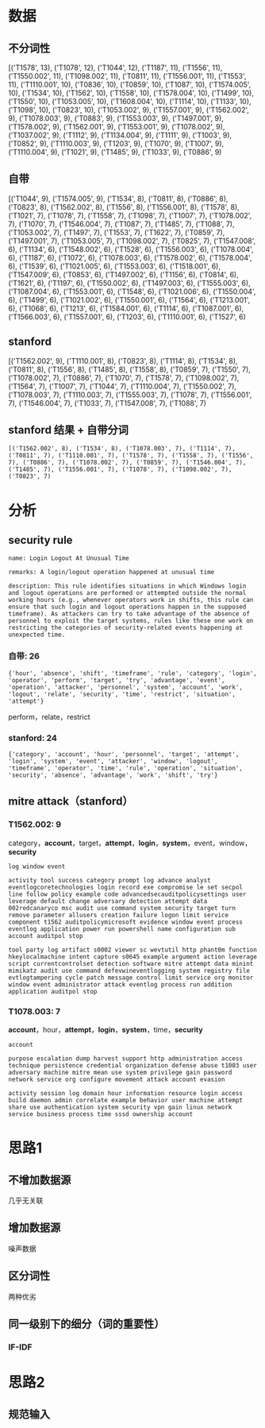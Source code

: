 # 数据

## 不分词性

[('T1578', 13), ('T1078', 12), ('T1044', 12), ('T1187', 11), ('T1556', 11), ('T1550.002', 11), ('T1098.002', 11), ('T0811', 11), ('T1556.001', 11), ('T1553', 11), ('T1110.001', 10), ('T0836', 10), ('T0859', 10), ('T1087', 10), ('T1574.005', 10), ('T1534', 10), ('T1562', 10), ('T1558', 10), ('T1578.004', 10), ('T1499', 10), ('T1550', 10), ('T1053.005', 10), ('T1608.004', 10), ('T1114', 10), ('T1133', 10), ('T1098', 10), ('T0823', 10), ('T1053.002', 9), ('T1557.001', 9), ('T1562.002', 9), ('T1078.003', 9), ('T0883', 9), ('T1553.003', 9), ('T1497.001', 9), ('T1578.002', 9), ('T1562.001', 9), ('T1553.001', 9), ('T1078.002', 9), ('T1037.002', 9), ('T1112', 9), ('T1134.004', 9), ('T1111', 9), ('T1003', 9), ('T0852', 9), ('T1110.003', 9), ('T1203', 9), ('T1070', 9), ('T1007', 9), ('T1110.004', 9), ('T1021', 9), ('T1485', 9), ('T1033', 9), ('T0886', 9)

## 自带

[('T1044', 9), ('T1574.005', 9), ('T1534', 8), ('T0811', 8), ('T0886', 8), ('T0823', 8), ('T1562.002', 8), ('T1556', 8), ('T1556.001', 8), ('T1578', 8), ('T1021', 7), ('T1078', 7), ('T1558', 7), ('T1098', 7), ('T1007', 7), ('T1078.002', 7), ('T1070', 7), ('T1546.004', 7), ('T1087', 7), ('T1485', 7), ('T1088', 7), ('T1053.002', 7), ('T1497', 7), ('T1553', 7), ('T1622', 7), ('T0859', 7), ('T1497.001', 7), ('T1053.005', 7), ('T1098.002', 7), ('T0825', 7), ('T1547.008', 6), ('T1134', 6), ('T1548.002', 6), ('T1528', 6), ('T1556.003', 6), ('T1078.004', 6), ('T1187', 6), ('T1072', 6), ('T1078.003', 6), ('T1578.002', 6), ('T1578.004', 6), ('T1539', 6), ('T1021.005', 6), ('T1553.003', 6), ('T1518.001', 6), ('T1547.009', 6), ('T0853', 6), ('T1497.002', 6), ('T1156', 6), ('T0814', 6), ('T1621', 6), ('T1197', 6), ('T1550.002', 6), ('T1497.003', 6), ('T1555.003', 6), ('T1087.004', 6), ('T1553.001', 6), ('T1548', 6), ('T1021.006', 6), ('T1550.004', 6), ('T1499', 6), ('T1021.002', 6), ('T1550.001', 6), ('T1564', 6), ('T1213.001', 6), ('T1068', 6), ('T1213', 6), ('T1584.001', 6), ('T1114', 6), ('T1087.001', 6), ('T1566.003', 6), ('T1557.001', 6), ('T1203', 6), ('T1110.001', 6), ('T1527', 6)

## stanford

[('T1562.002', 9), ('T1110.001', 8), ('T0823', 8), ('T1114', 8), ('T1534', 8), ('T0811', 8), ('T1556', 8), ('T1485', 8), ('T1558', 8), ('T0859', 7), ('T1550', 7), ('T1078.002', 7), ('T0886', 7), ('T1070', 7), ('T1578', 7), ('T1098.002', 7), ('T1564', 7), ('T1007', 7), ('T1044', 7), ('T1110.004', 7), ('T1550.002', 7), ('T1078.003', 7), ('T1110.003', 7), ('T1555.003', 7), ('T1078', 7), ('T1556.001', 7), ('T1546.004', 7), ('T1033', 7), ('T1547.008', 7), ('T1088', 7)

## stanford 结果 + 自带分词

```
[('T1562.002', 8), ('T1534', 8), ('T1078.003', 7), ('T1114', 7), ('T0811', 7), ('T1110.001', 7), ('T1578', 7), ('T1558', 7), ('T1556', 7), ('T0886', 7), ('T1078.002', 7), ('T0859', 7), ('T1546.004', 7), ('T1485', 7), ('T1556.001', 7), ('T1078', 7), ('T1098.002', 7), ('T0823', 7)
```

# 分析

## security rule

```
name: Login Logout At Unusual Time

remarks: A login/logout operation happened at unusual time

description: This rule identifies situations in which Windows login and logout operations are performed or attempted outside the normal working hours (e.g., whenever operators work in shifts, this rule can ensure that such login and logout operations happen in the supposed timeframe). As attackers can try to take advantage of the absence of personnel to exploit the target systems, rules like these one work on restricting the categories of security-related events happening at unexpected time.
```

### 自带: 26

```
{'hour', 'absence', 'shift', 'timeframe', 'rule', 'category', 'login', 'operator', 'perform', 'target', 'try', 'advantage', 'event', 'operation', 'attacker', 'personnel', 'system', 'account', 'work', 'logout', 'relate', 'security', 'time', 'restrict', 'situation', 'attempt'}
```

perform，relate，restrict

### stanford: 24

```
{'category', 'account', 'hour', 'personnel', 'target', 'attempt', 'login', 'system', 'event', 'attacker', 'window', 'logout', 'timeframe', 'operator', 'time', 'rule', 'operation', 'situation', 'security', 'absence', 'advantage', 'work', 'shift', 'try'}
```

## mitre attack（stanford）

### T1562.002: 9

category，**account**，target，**attempt**，**login**，**system**，event，window，**security**

```
log window event

activity tool success category prompt log advance analyst eventlogcoretechnologies login record exe compromise le set secpol line follow policy example code advancedsecauditpolicysettings user leverage default change adversary detection attempt data 002redcanaryco msc audit use command system security target turn remove parameter allusers creation failure logon limit service component t1562 auditpolicymicrosoft evidence window event process eventlog application power run powershell name configuration sub account auditpol stop

tool party log artifact s0002 viewer sc wevtutil http phant0m function hkeylocalmachine intent capture s0645 example argument action leverage script currentcontrolset detection software mitre attempt data minint mimikatz audit use command defevwineventlogging system registry file evtlogtampering cycle patch message control limit service org monitor window event administrator attack eventlog process run addition application auditpol stop
```

### T1078.003: 7

**account**，hour，**attempt**，**login**，**system**，time，**security**

```
account

purpose escalation dump harvest support http administration access technique persistence credential organization defense abuse t1003 user adversary machine mitre mean use system privilege gain password network service org configure movement attack account evasion

activity session log domain hour information resource login access build daemon admin correlate example behavior user machine attempt share use authentication system security vpn gain linux network service business process time sssd ownership account
```

# 思路1

## 不增加数据源

几乎无关联

## 增加数据源

噪声数据

## 区分词性

两种优劣

## 同一级别下的细分（词的重要性）

### IF-IDF

# 思路2

## 规范输入